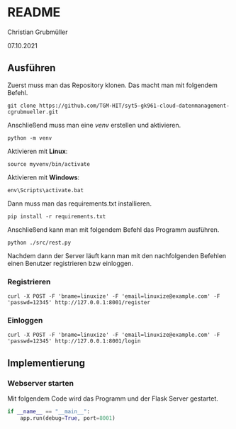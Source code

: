 # README

Christian Grubmüller

07.10.2021

## Ausführen

Zuerst muss man das Repository klonen. Das macht man mit folgendem Befehl.

```
git clone https://github.com/TGM-HIT/syt5-gk961-cloud-datenmanagement-cgrubmueller.git
```

Anschließend muss man eine *venv* erstellen und aktivieren.

```
python -m venv
```

Aktivieren mit **Linux**:

```
source myvenv/bin/activate
```

Aktivieren mit **Windows**:

```
env\Scripts\activate.bat
```

Dann muss man das requirements.txt installieren.

```
pip install -r requirements.txt
```

Anschließend kann man mit folgendem Befehl das Programm ausführen.

```
python ./src/rest.py
```

Nachdem dann der Server läuft kann man mit den nachfolgenden Befehlen einen Benutzer registrieren bzw einloggen.

### Registrieren

```
curl -X POST -F 'bname=linuxize' -F 'email=linuxize@example.com' -F 'passwd=12345' http://127.0.0.1:8001/register
```

### Einloggen

```
curl -X POST -F 'bname=linuxize' -F 'email=linuxize@example.com' -F 'passwd=12345' http://127.0.0.1:8001/login
```



## Implementierung

### Webserver starten

Mit folgendem Code wird das Programm und der Flask Server gestartet.

```python
if __name__ == "__main__":
    app.run(debug=True, port=8001)
```

